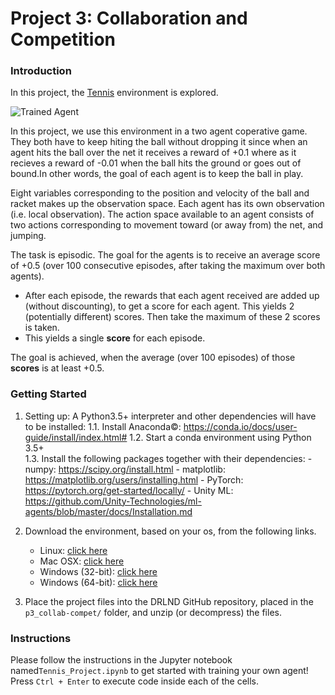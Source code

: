 [//]: # (Image References)

[image1]: https://user-images.githubusercontent.com/10624937/42135623-e770e354-7d12-11e8-998d-29fc74429ca2.gif "Trained Agent"



# Project 3: Collaboration and Competition

### Introduction

In this project, the [Tennis](https://github.com/Unity-Technologies/ml-agents/blob/master/docs/Learning-Environment-Examples.md#tennis) environment is explored.

![Trained Agent][image1]

In this project, we use this environment in a two agent coperative game. They both have to keep hiting the ball without dropping it since when an agent hits the ball over the net it receives a reward of +0.1 where as it recieves a reward of -0.01 when the ball hits the ground or goes out of bound.In other words, the goal of each agent is to keep the ball in play.

Eight variables corresponding to the position and velocity of the ball and racket makes up the observation space. Each agent has its own observation (i.e. local observation). The action space available to an agent consists of two actions corresponding to movement toward (or away from) the net, and jumping. 

The task is episodic. The goal for the agents is to receive an average score of +0.5 (over 100 consecutive episodes, after taking the maximum over both agents).

- After each episode, the rewards that each agent received are added up (without discounting), to get a score for each agent. This yields 2 (potentially different) scores. Then take the maximum of these 2 scores is taken.
- This yields a single **score** for each episode.

The goal is achieved, when the average (over 100 episodes) of those **scores** is at least +0.5.

### Getting Started
1. Setting up:
	A Python3.5+ interpreter and other dependencies will have to be installed:
	1.1. Install Anaconda©: https://conda.io/docs/user-guide/install/index.html#
	1.2. Start a conda environment using Python 3.5+	
	1.3. Install the following packages together with their dependencies:
		- numpy: https://scipy.org/install.html
		- matplotlib: https://matplotlib.org/users/installing.html
		- PyTorch: https://pytorch.org/get-started/locally/
		- Unity ML: https://github.com/Unity-Technologies/ml-agents/blob/master/docs/Installation.md

 
2. Download the environment, based on your os, from the following links.
    - Linux: [click here](https://s3-us-west-1.amazonaws.com/udacity-drlnd/P3/Tennis/Tennis_Linux.zip)
    - Mac OSX: [click here](https://s3-us-west-1.amazonaws.com/udacity-drlnd/P3/Tennis/Tennis.app.zip)
    - Windows (32-bit): [click here](https://s3-us-west-1.amazonaws.com/udacity-drlnd/P3/Tennis/Tennis_Windows_x86.zip)
    - Windows (64-bit): [click here](https://s3-us-west-1.amazonaws.com/udacity-drlnd/P3/Tennis/Tennis_Windows_x86_64.zip)
    
3. Place the project files into the DRLND GitHub repository, placed in the `p3_collab-compet/` folder, and unzip (or decompress) the files. 


### Instructions

Please follow the instructions in the Jupyter notebook named`Tennis_Project.ipynb` to get started with training your own agent!
Press `Ctrl + Enter` to execute code inside each of the cells. 


  

